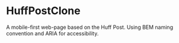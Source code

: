 # HuffPostClone
A mobile-first web-page based on the Huff Post. Using BEM naming convention and ARIA for accessibility. 
